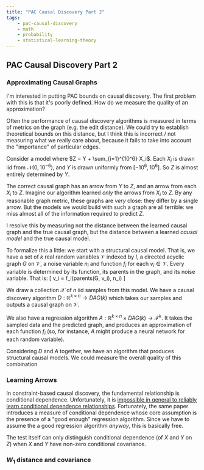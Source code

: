 ```yaml
---
title: "PAC Causal Discovery Part 2"
tags:
    - pac-causal-discovery
    - math
    - probability
    - statistical-learning-theory
---
```


## PAC Causal Discovery Part 2

### Approximating Causal Graphs
I'm interested in putting PAC bounds on causal discovery. The first problem with this is that it's poorly defined. How do we measure the quality of an approximation?

Often the performance of causal discovery algorithms is measured in terms of metrics on the graph (e.g. the edit distance). We could try to establish theoretical bounds on this distance, but I think this is incorrect / not measuring what we really care about, because it fails to take into account the "importance" of particular edges.

Consider a model where $Z = Y + \sum_{i=1}^{10^6} X_i$. Each $X_i$ is drawn iid from $\mathcal{N}(0, 10^{-6})$, and $Y$ is drawn uniformly from $[-10^6, 10^6]$. So $Z$ is almost entirely determined by $Y$.

The correct causal graph has an arrow from $Y$ to $Z$, and an arrow from each $X_i$ to $Z$. Imagine our algorithm learned *only* the arrows from $X_i$ to $Z$. By any reasonable graph metric, these graphs are *very* close: they differ by a single arrow. But the models we would build with such a graph are all terrible: we miss almost all of the information required to predict $Z$.

I resolve this by measuring not the distance between the learned causal graph and the true causal graph, but the distance between a learned *causal model* and the true causal model.

To formalize this a little: we start with a structural causal model. That is, we have a set of $k$ real random variables $\mathcal{V}$ indexed by $I$, a directed acyclic graph $G$ on $\mathcal{V}$, a noise variable $n_i$ and function $f_i$ for each $v_i \in \mathcal{V}$. Every variable is determined by its function, its parents in the graph, and its noise variable. That is:
\[
v_i = f_i(parents(G, v_i), n_i)
\]

We draw a collection $\mathcal{X}$ of $n$ iid samples from this model. We have a causal discovery algorithm $D: \mathbb{R}^{k \times n} \rightarrow DAG(k)$ which takes our samples and outputs a causal graph on $\mathcal{V}$.

We also have a regression algorithm $A: \mathbb{R}^{k \times n} \times DAG(k) \rightarrow \mathcal{F}^k$. It takes the sampled data and the predicted graph, and produces an approximation of each function $f_i$ (so, for instance, $A$ might produce a neural network for each random variable).

Considering $D$ and $A$ together, we have an algorithm that produces structural causal models. We could measure the overall quality of this combination

### Learning Arrows
In constraint-based causal discovery, the fundamental relationship is conditional dependence. Unfortunately, it is [impossible in general to reliably learn conditional dependence relationships](https://arxiv.org/abs/1804.07203). Fortunately, the same paper introduces a measure of conditional dependence whose core assumption is the presence of a "good enough" regression algorithm. Since we have to assume the a good regression algorithm *anyway*, this is basically free.

The test itself can only distinguish conditional dependence (of $X$ and $Y$ on $Z$) when $X$ and $Y$ have non-zero conditional covariance.

### $W_1$ distance and covariance